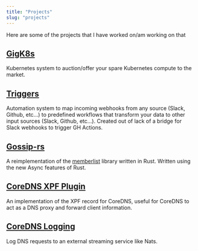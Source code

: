 ```yaml
---
title: "Projects"
slug: "projects"
---
```


Here are some of the projects that I have worked on/am working on that 

## [GigK8s](https://github.com/tomsanbear/gigk8s)

Kubernetes system to auction/offer your spare Kubernetes compute to the market.

## [Triggers](https://github.com/tomsanbear/triggers)

Automation system to map incoming webhooks from any source (Slack, Github, etc...) to predefined workflows that transform your data to other input sources (Slack, Github, etc...). Created out of lack of a bridge for Slack webhooks to trigger GH Actions.

## [Gossip-rs](https://github.com/tomsanbear/gossip-rs)

A reimplementation of the [memberlist](https://github.com/hashicorp/memberlist) library written in Rust. Written using the new Async features of Rust.

## [CoreDNS XPF Plugin](https://github.com/tomsanbear/xpf)

An implementation of the XPF record for CoreDNS, useful for CoreDNS to act as a DNS proxy and forward client information.

## [CoreDNS Logging](https://github.com/tomsanbear/dnslogging)

Log DNS requests to an external streaming service like Nats.
